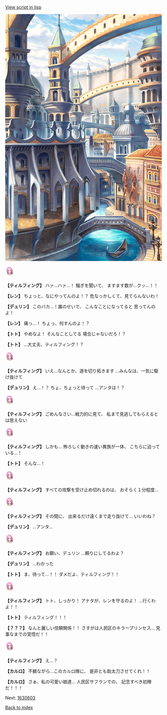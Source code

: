 [View script in lisp](../scripts/1630502.txt)

![006_town2.png](../images/backgrounds/006_town2.png)

<img src="../images/units/101411.png" alt="101411.png" height="34"/>

**【ティルフィング】**
ハァ…ハァ…！
騒ぎを聞いて、
ますます数が…クッ…！！

**【レン】**
ちょっと、なにやってんのよ！？
危なっかしくて、見てらんないわ！

**【デュリン】**
このバカ…！誰のせいで、
こんなことになってると
思ってんのよ！

**【レン】**
痛っ…！
ちょっ、何すんのよ！？

**【トト】**
やめなよ！
そんなことしてる
場合じゃないだろ！？

**【トト】**
…大丈夫、ティルフィング！？

<img src="../images/units/101411.png" alt="101411.png" height="34"/>

**【ティルフィング】**
いえ…なんとか、道を切り拓きます
…みんなは、一気に駆け抜けて

**【デュリン】**
え…！？
ちょ、ちょっと待って
…アンタは！？

<img src="../images/units/101411.png" alt="101411.png" height="34"/>

**【ティルフィング】**
ごめんなさい…戦力的に見て、
私まで見逃してもらえるとは思えない

<img src="../images/units/101411.png" alt="101411.png" height="34"/>

**【ティルフィング】**
しかも…
怖ろしく動きの速い異族が一体、
こちらに迫っている…！

**【トト】**
そんな…！

<img src="../images/units/101411.png" alt="101411.png" height="34"/>

**【ティルフィング】**
すべての攻撃を受け止め切れるのは、
おそらく１分程度…

<img src="../images/units/101411.png" alt="101411.png" height="34"/>

**【ティルフィング】**
その間に、
出来るだけ遠くまで走り抜けて…
いいわね？

**【デュリン】**
…アンタ…

<img src="../images/units/101411.png" alt="101411.png" height="34"/>

**【ティルフィング】**
お願い、デュリン
…頼りにしてるわよ？

**【デュリン】**
…わかった

**【トト】**
ま、待って…！！
ダメだよ、ティルフィング！！

<img src="../images/units/101411.png" alt="101411.png" height="34"/>

**【ティルフィング】**
トト、しっかり！
アナタが、レンを守るのよ！
…行くわよ！！

**【トト】**
ティルフィング！！！

**【？？？】**
なんと麗しい信頼関係！！
さすがは人民区のキラープリンセス…
見事なまでの覚悟だ！！

<img src="../images/units/101411.png" alt="101411.png" height="34"/>

**【ティルフィング】**
え…？

**【カルロ】**
不躾ながら…このカルロ隊に、
是非とも助太刀させてくれ！！

**【カルロ】**
さぁ、私の可愛い娘達…
人民区サフランでの、
記念すべき初陣だ！！！

Next: [1630603](1630603.md)

[Back to index](index.md)
